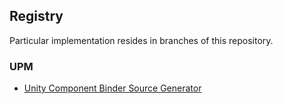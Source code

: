 ## Registry
Particular implementation resides in branches of this repository.

### UPM
- [Unity Component Binder Source Generator](https://github.com/iveyalkin/roslyn-generators)